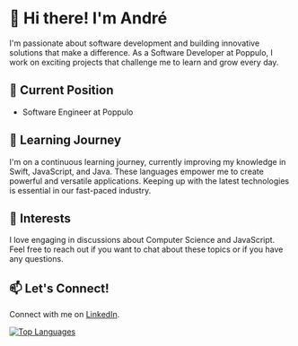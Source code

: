 # 👋 Hi there! I'm André

I'm passionate about software development and building innovative solutions that make a difference. As a Software Developer at Poppulo, I work on exciting projects that challenge me to learn and grow every day.

## 🏢 Current Position

- Software Engineer at Poppulo

## 🌱 Learning Journey

I'm on a continuous learning journey, currently improving my knowledge in Swift, JavaScript, and Java. These languages empower me to create powerful and versatile applications. Keeping up with the latest technologies is essential in our fast-paced industry.

## 💬 Interests

I love engaging in discussions about Computer Science and JavaScript. Feel free to reach out if you want to chat about these topics or if you have any questions.

## 📫 Let's Connect!

Connect with me on [LinkedIn](https://www.linkedin.com/in/andre-durante/).

[![Top Languages](https://github-readme-stats.vercel.app/api/top-langs/?username=andre-durante&layout=compact&theme=dracula)](https://github.com/anuraghazra/github-readme-stats)

